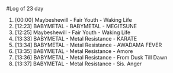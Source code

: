 #Log of 23 day

1. [00:00] Maybeshewill - Fair Youth - Waking Life
1. [12:23] BABYMETAL - BABYMETAL - MEGITSUNE
1. [12:25] Maybeshewill - Fair Youth - Waking Life
1. [13:33] BABYMETAL - Metal Resistance - KARATE
1. [13:34] BABYMETAL - Metal Resistance - AWADAMA FEVER
1. [13:35] BABYMETAL - Metal Resistance - Amore
1. [13:36] BABYMETAL - Metal Resistance - From Dusk Till Dawn
1. [13:37] BABYMETAL - Metal Resistance - Sis. Anger
